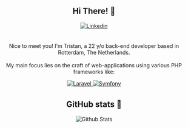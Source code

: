 <div align="center">
  <h2>Hi There! 👋</h2>

  <a href="https://linkedin.com/in/tristan-weij-076070194/" target="_blank">
    <img src="https://img.shields.io/badge/linkedin-%2300acee.svg?color=0072b1&style=for-the-badge&logo=linkedin&logoColor=white" alt="Linkedin" style="margin-bottom: 5px;" />
  </a>
  <br />
  <br />

  Nice to meet you! I'm Tristan, a 22 y/o back-end developer based in Rotterdam, The Netherlands.
  <br /> <br />
  My main focus lies on the craft of web-applications using various PHP frameworks like:

  <a href="https://laravel.com/">
    <img src="https://img.shields.io/badge/Laravel-FF2D20?style=for-the-badge&logo=laravel&logoColor=white" alt="Laravel" style="margin-bottom: 5px;" />
  </a>

  <a href="https://symfony.com/">
    <img src="https://img.shields.io/badge/Symfony-000000?style=for-the-badge&logo=Symfony&logoColor=white" alt="Symfony" style="margin-bottom: 5px;" />
  </a>

  <h2>
    GitHub stats 🔎
  </h2>

  <img align="center" src="https://github-readme-stats.vercel.app/api?username=TristanWeij&include_all_commits=true&count_private=true&show_icons=true&theme=prussian" alt="Github Stats" />
</div>
